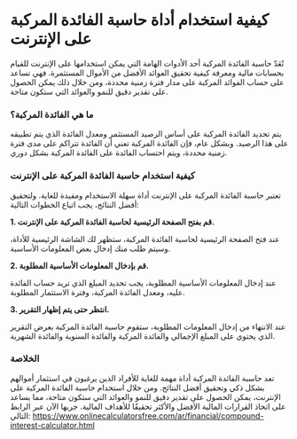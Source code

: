 كيفية استخدام أداة حاسبة الفائدة المركبة على الإنترنت
=====================================================

تُعَدّ حاسبة الفائدة المركبة أحد الأدوات الهامة التي يمكن استخدامها على الإنترنت للقيام بحسابات مالية ومعرفة كيفية تحقيق العوائد الأفضل من الأموال المستثمرة. فهي تساعد على حساب الفوائد المركبة على مدار فترة زمنية محددة، ومن خلال ذلك يمكن الحصول على تقدير دقيق للنمو والعوائد التي ستكون متاحة.

### ما هي الفائدة المركبة؟

يتم تحديد الفائدة المركبة على أساس الرصيد المستثمر ومعدل الفائدة الذي يتم تطبيقه على هذا الرصيد. وبشكل عام، فإن الفائدة المركبة تعني أن الفائدة تتراكم على مدى فترة زمنية محددة، ويتم احتساب الفائدة على الفائدة المركبة بشكل دوري.

### كيفية استخدام حاسبة الفائدة المركبة على الإنترنت

تعتبر حاسبة الفائدة المركبة على الإنترنت أداة سهلة الاستخدام ومفيدة للغاية. ولتحقيق أفضل النتائج، يجب اتباع الخطوات التالية:

**1. قم بفتح الصفحة الرئيسية لحاسبة الفائدة المركبة على الإنترنت.**

عند فتح الصفحة الرئيسية لحاسبة الفائدة المركبة، ستظهر لك الشاشة الرئيسية للأداة، وسيتم طلب منك إدخال بعض المعلومات الأساسية.

**2. قم بإدخال المعلومات الأساسية المطلوبة.**

عند إدخال المعلومات الأساسية المطلوبة، يجب تحديد المبلغ الذي تريد حساب الفائدة عليه، ومعدل الفائدة المركبة، وفترة الاستثمار المطلوبة.

**3. انتظر حتى يتم إظهار التقرير.**

عند الانتهاء من إدخال المعلومات المطلوبة، ستقوم حاسبة الفائدة المركبة بعرض التقرير الذي يحتوي على المبلغ الإجمالي والفائدة المركبة والفائدة السنوية والفائدة الشهرية.

### الخلاصة

تعد حاسبة الفائدة المركبة أداة مهمة للغاية للأفراد الذين يرغبون في استثمار أموالهم بشكل ذكي وتحقيق أفضل النتائج. ومن خلال استخدام حاسبة الفائدة المركبة على الإنترنت، يمكن الحصول على تقدير دقيق للنمو والعوائد التي ستكون متاحة، مما يساعد على اتخاذ القرارات المالية الأفضل والأكثر تحقيقًا للأهداف المالية. جربها الآن عبر الرابط التالي: <https://www.onlinecalculatorsfree.com/ar/financial/compound-interest-calculator.html>